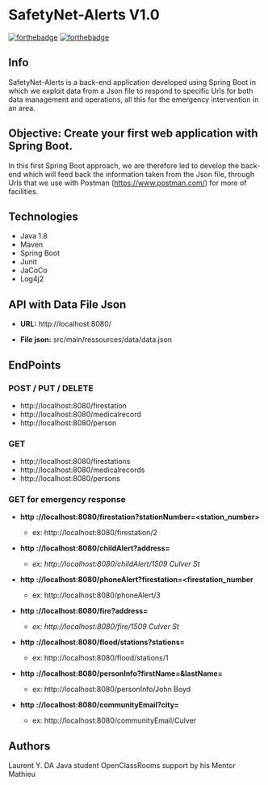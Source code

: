 
SafetyNet-Alerts    V1.0
========================
[![forthebadge](https://forthebadge.com/images/badges/made-with-java.svg)](https://forthebadge.com)    [![forthebadge](https://forthebadge.com/images/badges/uses-git.svg)](https://forthebadge.com) 
     
## Info

SafetyNet-Alerts is a back-end application developed using Spring Boot in which we exploit data from a Json file to respond to specific Urls for both data management and operations, all this for the emergency intervention in an area.

Objective: Create your first web application with Spring Boot.
------------
In this first Spring Boot approach, we are therefore led to develop the back-end which will feed back the information taken from the Json file, through Urls that we use with Postman (https://www.postman.com/) for more of facilities.

Technologies
------------
* Java 1.8
* Maven
* Spring Boot 
* Junit
* JaCoCo
* Log4j2

## API with Data File Json

* **URL:**	http://localhost:8080/

* **File json:**	src/main/ressources/data/data.json

## EndPoints
### POST / PUT / DELETE

* http://localhost:8080/firestation
* http://localhost:8080/medicalrecord
* http://localhost:8080/person

### GET

* http://localhost:8080/firestations
* http://localhost:8080/medicalrecords
* http://localhost:8080/persons

### GET for emergency response

 * **http ://localhost:8080/firestation?stationNumber=<station_number>**
	* ex: http://localhost:8080/firestation/2
	
 * **http ://localhost:8080/childAlert?address=<address>**
	* ex: http://localhost:8080/childAlert/1509 Culver St
	
 * **http ://localhost:8080/phoneAlert?firestation=<firestation_number**
	* ex: http://localhost:8080/phoneAlert/3

 * **http ://localhost:8080/fire?address=<address>**
	* ex: http://localhost:8080/fire/1509 Culver St
	
 * **http ://localhost:8080/flood/stations?stations=<a list of station_numbers>**
	* ex: http://localhost:8080/flood/stations/1
	
 * **http ://localhost:8080/personInfo?firstName=<firstName>&lastName=<lastName>**
	* ex: http://localhost:8080/personInfo/John Boyd
	
 * **http ://localhost:8080/communityEmail?city=<city>**
	* ex: http://localhost:8080/communityEmail/Culver

## Authors

Laurent Y. DA Java student OpenClassRooms 
	support by his Mentor Mathieu
